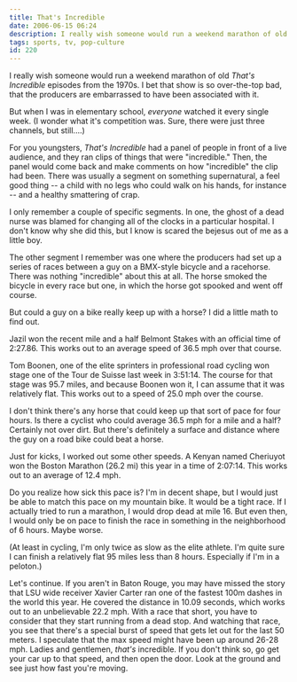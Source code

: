 ```yaml
---
title: That's Incredible
date: 2006-06-15 06:24
description: I really wish someone would run a weekend marathon of old That's Incredible episodes from the 1970s.  I bet that show is so over-the-top bad, that the producers are embarrassed to have been associated with it.  But when I was in elementary school, everyone watched it every single week.  (I wonder what it's competition was.  Sure, there were just three channels, but still....)
tags: sports, tv, pop-culture
id: 220
---
```

I really wish someone would run a weekend marathon of old *That's Incredible* episodes from the 1970s.  I bet that show is so over-the-top bad, that the producers are embarrassed to have been associated with it.

But when I was in elementary school, *everyone* watched it every single week.  (I wonder what it's competition was.  Sure, there were just three channels, but still....)

For you youngsters, *That's Incredible* had a panel of people in front of a live audience, and they ran clips of things that were "incredible."  Then, the panel would come back and make comments on how "incredible" the clip had been.  There was usually a segment on something supernatural, a feel good thing -- a child with no legs who could walk on his hands, for instance -- and a healthy smattering of crap.

I only remember a couple of specific segments.  In one, the ghost of a dead nurse was blamed for changing all of the clocks in a particular hospital.  I don't know why she did this, but I know is scared the bejesus out of me as a little boy.

The other segment I remember was one where the producers had set up a series of races between a guy on a BMX-style bicycle and a racehorse.  There was nothing "incredible" about this at all.  The horse smoked the bicycle in every race but one, in which the horse got spooked and went off course.

But could a guy on a bike really keep up with a horse?  I did a little math to find out.

Jazil won the recent mile and a half Belmont Stakes with an official time of 2:27.86.  This works out to an average speed of 36.5 mph over that course.

Tom Boonen, one of the elite sprinters in professional road cycling won stage one of the Tour de Suisse last week in 3:51:14.  The course for that stage was 95.7 miles, and because Boonen won it, I can assume that it was relatively flat.  This works out to a speed of 25.0 mph over the course.

I don't think there's any horse that could keep up that sort of pace for four hours.  Is there a cyclist who could average 36.5 mph for a mile and a half?  Certainly not over dirt.  But there's definitely a surface and distance where the guy on a road bike could beat a horse.

Just for kicks, I worked out some other speeds.  A Kenyan named Cheriuyot won the Boston Marathon (26.2 mi) this year in a time of 2:07:14.  This works out to an average of 12.4 mph.  

Do you realize how sick this pace is?  I'm in decent shape, but I would just be able to match this pace on my mountain bike.  It would be a tight race.  If I actually tried to run a marathon, I would drop dead at mile 16.  But even then, I would only be on pace to finish the race in something in the neighborhood of 6 hours.  Maybe worse.

(At least in cycling, I'm only twice as slow as the elite athlete.  I'm quite sure I can finish a relatively flat 95 miles less than 8 hours.  Especially if I'm in a peloton.)

Let's continue.  If you aren't in Baton Rouge, you may have missed the story that LSU wide receiver Xavier Carter ran one of the fastest 100m dashes in the world this year.  He covered the distance in 10.09 seconds, which works out to an unbelievable 22.2 mph.  With a race that short, you have to consider that they start running from a dead stop.  And watching that race, you see that there's a special burst of speed that gets let out for the last 50 meters.  I speculate that the max speed might have been up around 26-28 mph.  Ladies and gentlemen, *that's* incredible.  If you don't think so, go get your car up to that speed, and then open the door.  Look at the ground and see just how fast you're moving.
